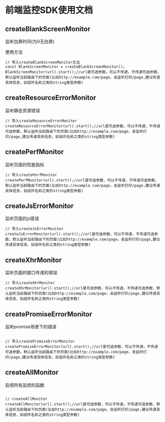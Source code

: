 # 前端监控SDK使用文档

## createBlankScreenMonitor

监听白屏时间(为0无白屏)

使用方法

```
// 导入createBlankScreenMonitor方法
const BlankScreenMonitor = createBlankScreenMonitor();
BlankScreenMonitor(url).start();//url是可选参数，可以不传递，不传递可选参数，默认监听当前路由下的页面(比如http://example.com/page，会监听打印/page,建议传递具体信息，如组件名称之类的string类型参数)

```

## createResourceErrorMonitor

监听静态资源错误

```
// 导入createResourceErrorMonitor
createResourceErrorMonitor(url).start();//url是可选参数，可以不传递，不传递可选参数，默认监听当前路由下的页面(比如http://example.com/page，会监听打印/page,建议传递具体信息，如组件名称之类的string类型参数)

```

## createPerfMonitor

监听页面的性能指标

```
// 导入createPerfMonitor
createPerfMonitor(url).start();//url是可选参数，可以不传递，不传递可选参数，默认监听当前路由下的页面(比如http://example.com/page，会监听打印/page,建议传递具体信息，如组件名称之类的string类型参数)

```

## createJsErrorMonitor

监听页面的js错误

```
// 导入createJsErrorMonitor
createJsErrorMonitor(url).start();//url是可选参数，可以不传递，不传递可选参数，默认监听当前路由下的页面(比如http://example.com/page，会监听打印/page,建议传递具体信息，如组件名称之类的string类型参数)

```

## createXhrMonitor

监听页面的接口传递的错误

```
// 导入createXhrMonitor
createXhrMonitor(url).start();//url是可选参数，可以不传递，不传递可选参数，默认监听当前路由下的页面(比如http://example.com/page，会监听打印/page,建议传递具体信息，如组件名称之类的string类型参数)

```

## createPromiseErrorMonitor
监听promise场景下的错误

```

// 导入createPromiseErrorMonitor
createPromiseErrorMonitor(url).start();//url是可选参数，可以不传递，不传递可选参数，默认监听当前路由下的页面(比如http://example.com/page，会监听打印/page,建议传递具体信息，如组件名称之类的string类型参数)

```

## createAllMonitor

启用所有监控的函数

```

// createAllMonitor
createAllMonitor(url).start();//url是可选参数，可以不传递，不传递可选参数，默认监听当前路由下的页面(比如http://example.com/page，会监听打印/page,建议传递具体信息，如组件名称之类的string类型参数)

```